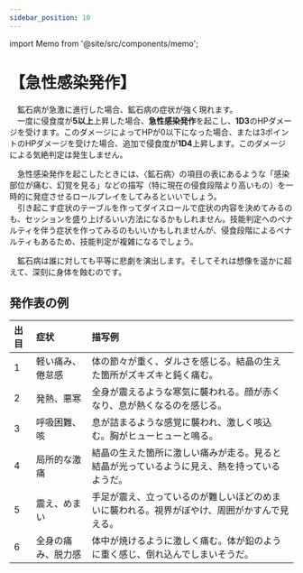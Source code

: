 ```yaml
---
sidebar_position: 10
---
```


import Memo from '@site/src/components/memo';

# 【急性感染発作】

　鉱石病が急激に進行した場合、鉱石病の症状が強く現れます。  
　一度に侵食度が<b>5以上</b>上昇した場合、<b>急性感染発作</b>を起こし、<b>1D3</b>のHPダメージを受けます。このダメージによってHPが0以下になった場合、または3ポイントのHPダメージを受けた場合、追加で侵食度が<b>1D4</b>上昇します。このダメージによる気絶判定は発生しません。

　急性感染発作を起こしたときには、〈鉱石病〉の項目の表にあるような「感染部位が痛む、幻覚を見る」などの描写（特に現在の侵食段階より高いもの）を一時的に発症させるロールプレイをしてみるといいでしょう。  
　引き起こす症状のテーブルを作ってダイスロールで症状の内容を決めてみるのも、セッションを盛り上げるいい方法になるかもしれません。技能判定へのペナルティを伴う症状を作ってみるのもいいかもしれませんが、侵食段階によるペナルティもあるため、技能判定が複雑になるでしょう。

<Memo>
　鉱石病は誰に対しても平等に悲劇を演出します。そしてそれは想像を遥かに超えて、深刻に身体を蝕むのです。
</Memo>

## 発作表の例

|出目|症状|描写例|
|:--|:--|:--|
|1|軽い痛み、倦怠感|体の節々が重く、ダルさを感じる。結晶の生えた箇所がズキズキと鈍く痛む。|
|2|発熱、悪寒|全身が震えるような寒気に襲われる。顔が赤くなり、息が熱くなるのを感じる。|
|3|呼吸困難、咳|息が詰まるような感覚に襲われ、激しく咳込む。胸がヒューヒューと鳴る。|
|4|局所的な激痛|結晶の生えた箇所に激しい痛みが走る。見ると結晶が光っているように見え、熱を持っているようだ。|
|5|震え、めまい|手足が震え、立っているのが難しいほどのめまいに襲われる。視界がぼやけ、周囲がかすんで見える。|
|6|全身の痛み、脱力感|体中が焼けるように激しく痛む。体が鉛のように重く感じ、倒れ込んでしまいそうだ。|

